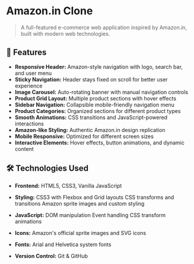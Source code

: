 # Amazon.in Clone
> A full-featured e-commerce web application inspired by Amazon.in, built with modern web technologies.

## 🚀 Features
- **Responsive Header:** Amazon-style navigation with logo, search bar, and user menu
- **Sticky Navigation:** Header stays fixed on scroll for better user experience
- **Image Carousel:** Auto-rotating banner with manual navigation controls
- **Product Grid Layout:** Multiple product sections with hover effects
- **Sidebar Navigation:** Collapsible mobile-friendly navigation menu
- **Product Categories:** Organized sections for different product types
- **Smooth Animations:** CSS transitions and JavaScript-powered interactions
- **Amazon-like Styling:** Authentic Amazon.in design replication
- **Mobile Responsive:** Optimized for different screen sizes
- **Interactive Elements:** Hover effects, button animations, and dynamic content

## 🛠️ Technologies Used

+ **Frontend:** HTML5, CSS3, Vanilla JavaScript
+ **Styling:**
CSS3 with Flexbox and Grid layouts
CSS transforms and transitions
Amazon sprite images and custom styling

+ **JavaScript:**
DOM manipulation
Event handling
CSS transform animations

+ **Icons:** Amazon's official sprite images and SVG icons
+ **Fonts:** Arial and Helvetica system fonts
+ **Version Control:** Git & GitHub
